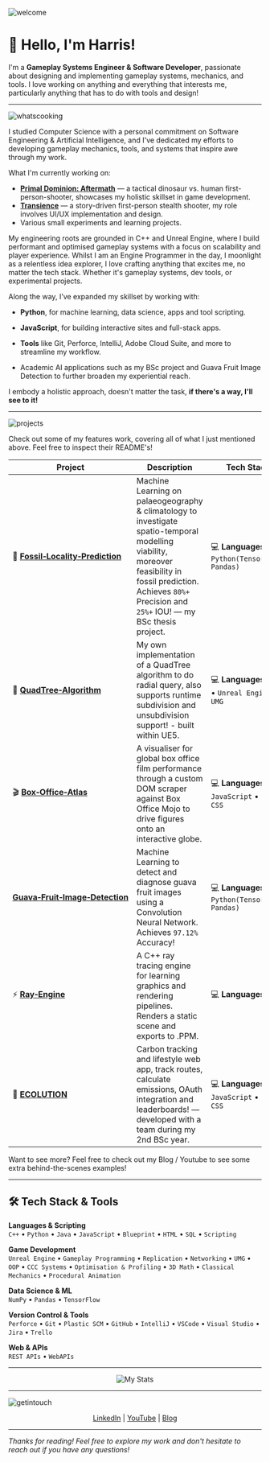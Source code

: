 
![welcome](https://github.com/user-attachments/assets/7b38fc78-cbf9-4e0b-9272-a3478420c3f5)

# 👋 Hello, I'm Harris!

I'm a **Gameplay Systems Engineer & Software Developer**, passionate about designing and implementing gameplay systems, mechanics, and tools. I love working on anything and everything that interests me, particularly anything that has to do with tools and design!

---

![whatscooking](https://github.com/user-attachments/assets/3f436d68-90e8-4718-8116-09f58ebf29d4)

I studied Computer Science with a personal commitment on Software Engineering & Artificial Intelligence, and I've dedicated my efforts to developing gameplay mechanics, tools, and systems that inspire awe through my work.

What I'm currently working on:
- **[Primal Dominion: Aftermath](https://store.steampowered.com/app/1552190/Primal_Dominion_Aftermath/)** — a tactical dinosaur vs. human first-person-shooter, showcases my holistic skillset in game development.
- **[Transience](https://store.steampowered.com/app/2124100/Transience/)** — a story-driven first-person stealth shooter, my role involves UI/UX implementation and design.
- Various small experiments and learning projects.

My engineering roots are grounded in C++ and Unreal Engine, where I build performant and optimised gameplay systems with a focus on scalability and player experience. Whilst I am an Engine Programmer in the day, I moonlight as a relentless idea explorer, I love crafting anything that excites me, no matter the tech stack. Whether it's gameplay systems, dev tools, or experimental projects.

Along the way, I’ve expanded my skillset by working with:

- **Python**, for machine learning, data science, apps and tool scripting.

- **JavaScript**, for building interactive sites and full-stack apps.

- **Tools** like Git, Perforce, IntelliJ, Adobe Cloud Suite, and more to streamline my workflow.
  
- Academic AI applications such as my BSc project and Guava Fruit Image Detection to further broaden my experiential reach.
  
I embody a holistic approach, doesn't matter the task, **if there's a way, I'll see to it!**



---



![projects](https://github.com/user-attachments/assets/9dc89420-e6ee-401c-87f5-58f81ef76be2)

Check out some of my features work, covering all of what I just mentioned above. Feel free to inspect their README's!

| Project| Description | Tech Stack |
|----------------------------|-------------|------------|
| 🦖 [**Fossil&#x2011;Locality&#x2011;Prediction**](https://github.com/PrimalRex/Fossil-Locality-Prediction) | Machine Learning on palaeogeography & climatology to investigate spatio-temporal modelling viability, moreover feasibility in fossil prediction. Achieves `80%+` Precision and `25%+` IOU! — my BSc thesis project. | 💻 **Languages:** `Python(Tensorflow, Pandas)`|
| 🌴 [**QuadTree&#x2011;Algorithm**](https://github.com/PrimalRex/QuadTree--UE5) | My own implementation of a QuadTree algorithm to do radial query, also supports runtime subdivision and unsubdivision support! - built within UE5. | 💻 **Languages:** `C++` • `Unreal Engine UMG` |
| 🎬 [**Box&#x2011;Office&#x2011;Atlas**](https://github.com/PrimalRex/Box-Office-Atlas) | A visualiser for global box office film performance through a custom DOM scraper against Box Office Mojo to drive figures onto an interactive globe. | 💻 **Languages:** `JavaScript` • `EJS` • `CSS` |
| [**Guava&#x2011;Fruit&#x2011;Image&#x2011;Detection**](https://github.com/PrimalRex/GuavaFruitDetection) | Machine Learning to detect and diagnose guava fruit images using a Convolution Neural Network. Achieves `97.12%` Accuracy! | 💻 **Languages:** `Python(Tensorflow, Pandas)`|
| ⚡ [**Ray&#x2011;Engine**](https://github.com/PrimalRex/Ray-Engine) | A C++ ray tracing engine for learning graphics and rendering pipelines. Renders a static scene and exports to .PPM. | 💻 **Languages:** `C++` |
| 🌿 [**ECOLUTION**](https://github.com/Ctrl-Alt-Defeat-24/ECOLUTION) | Carbon tracking and lifestyle web app, track routes, calculate emissions, OAuth integration and leaderboards! — developed with a team during my 2nd BSc year. | 💻 **Languages:** `JavaScript` • `EJS` • `CSS`|

Want to see more? Feel free to check out my Blog / Youtube to see some extra behind-the-scenes examples!

---

## 🛠 Tech Stack & Tools

**Languages & Scripting**  
`C++` • `Python` • `Java` • `JavaScript` • `Blueprint` • `HTML` • `SQL` • `Scripting`

**Game Development**  
`Unreal Engine` • `Gameplay Programming` • `Replication` • `Networking` • `UMG` • `OOP` • `CCC Systems` • `Optimisation & Profiling` • `3D Math` • `Classical Mechanics` • `Procedural Animation`

**Data Science & ML**  
`NumPy` • `Pandas` • `TensorFlow`

**Version Control & Tools**  
`Perforce` • `Git` • `Plastic SCM` • `GitHub` • `IntelliJ` • `VSCode` • `Visual Studio` • `Jira` • `Trello`

**Web & APIs**  
`REST APIs` • `WebAPIs`

---

<p align="center">
  <img src="https://github-readme-stats.vercel.app/api?username=PrimalRex&show_icons=true&theme=tokyonight" alt="My Stats">
</p>

---

![getintouch](https://github.com/user-attachments/assets/3499b102-2e7d-4204-8f5d-3620e513fcbf)



<p align="center">
  <a href="https://www.linkedin.com/in/harris-barra-a8b688231/">LinkedIn</a> |
  <a href="https://www.youtube.com/@THEPRIMALREX">YouTube</a> |
  <a href="https://harrisbarra.medium.com">Blog</a>
</p>

---

_Thanks for reading! Feel free to explore my work and don't hesitate to reach out if you have any questions!_
